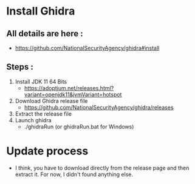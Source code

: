 # Install Ghidra
## All details are here :
- https://github.com/NationalSecurityAgency/ghidra#install

## Steps :
1. Install JDK 11 64 Bits
	- https://adoptium.net/releases.html?variant=openjdk11&jvmVariant=hotspot
2. Download Ghidra release file
	- https://github.com/NationalSecurityAgency/ghidra/releases
3. Extract the release file
4. Launch ghidra
	- ./ghidraRun (or ghidraRun.bat for Windows)

# Update process
- I think, you have to download directly from the release page and then extract it. For now, I didn't found anything else.
